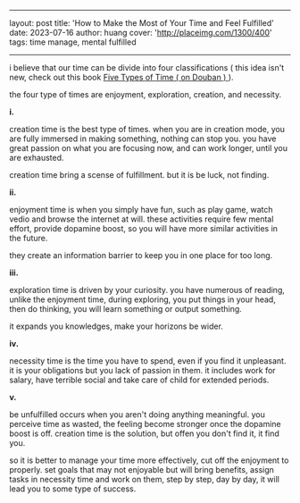 ---

layout: post
title: 'How to Make the Most of Your Time and Feel Fulfilled'
date: 2023-07-16
author: huang
cover: 'http://placeimg.com/1300/400'
tags: time manage, mental fulfilled

-----------------------------------

i believe that our time can be divide into four classifications ( this idea isn't new, check out this book [ Five Types of Time ( on Douban ) ](https://book.douban.com/subject/35234117/) ).

the four type of times are enjoyment, exploration, creation, and necessity.


**i.**

creation time is the best type of times. when you are in creation mode, you are fully immersed in making something, nothing can stop you. you have great passion on what you are focusing now, and can work longer, until you are exhausted.

creation time bring a scense of fulfillment. but  it is be luck, not finding.

**ii.**

enjoyment time is when you simply have fun, such as play game, watch vedio and browse the internet at will. these activities require few mental effort, provide dopamine boost, so you will have more similar activities in the future.

they create an information barrier to keep you in one place for too long.

**iii.**

exploration time is driven by your curiosity. you have numerous of reading, unlike the enjoyment time, during exploring, you put things in your head, then do thinking, you will learn something or output something.

it expands you knowledges, make your horizons be wider.

**iv.**

necessity time is the time you have to spend, even if you find it unpleasant. it is your obligations but you lack of passion in them.  it includes work for salary, have terrible social and take care of child for extended periods.

**v.**

be unfulfilled occurs when you aren't doing anything meaningful.  you perceive time as wasted, the feeling  become stronger once the dopamine boost is off. creation time is the solution, but offen you don't find it, it find you.

so it is better to manage your time more effectively, cut off the enjoyment  to properly. set goals that may not enjoyable but will bring benefits, assign tasks in necessity  time and work on them, step by step, day by day, it will lead you to some type of success.
